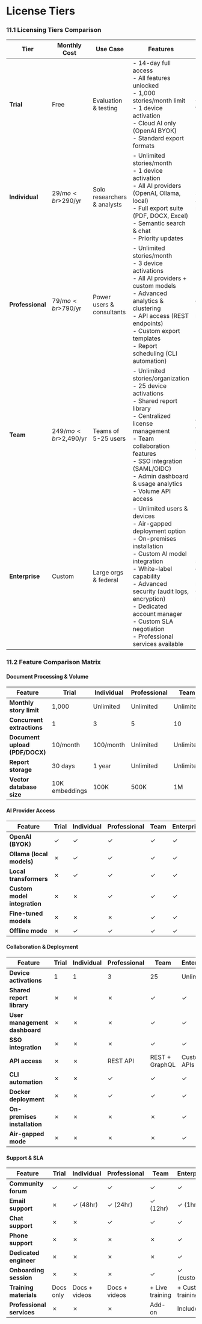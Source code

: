 # License Tiers

### 11.1 Licensing Tiers Comparison

| Tier | Monthly Cost | Use Case | Features | Support Level | SLA |
|------|--------------|----------|----------|---------------|-----|
| **Trial** | Free | Evaluation & testing | - 14-day full access<br>- All features unlocked<br>- 1,000 stories/month limit<br>- 1 device activation<br>- Cloud AI only (OpenAI BYOK)<br>- Standard export formats | Community forum | No SLA |
| **Individual** | $29/mo<br>$290/yr | Solo researchers & analysts | - Unlimited stories/month<br>- 1 device activation<br>- All AI providers (OpenAI, Ollama, local)<br>- Full export suite (PDF, DOCX, Excel)<br>- Semantic search & chat<br>- Priority updates | Email support<br>48-hour response | 99% uptime |
| **Professional** | $79/mo<br>$790/yr | Power users & consultants | - Unlimited stories/month<br>- 3 device activations<br>- All AI providers + custom models<br>- Advanced analytics & clustering<br>- API access (REST endpoints)<br>- Custom export templates<br>- Report scheduling (CLI automation) | Email + chat<br>24-hour response | 99.5% uptime |
| **Team** | $249/mo<br>$2,490/yr | Teams of 5-25 users | - Unlimited stories/organization<br>- 25 device activations<br>- Shared report library<br>- Centralized license management<br>- Team collaboration features<br>- SSO integration (SAML/OIDC)<br>- Admin dashboard & usage analytics<br>- Volume API access | Priority email + chat<br>12-hour response<br>Onboarding session | 99.9% uptime<br>4-hour critical |
| **Enterprise** | Custom | Large orgs & federal | - Unlimited users & devices<br>- Air-gapped deployment option<br>- On-premises installation<br>- Custom AI model integration<br>- White-label capability<br>- Advanced security (audit logs, encryption)<br>- Dedicated account manager<br>- Custom SLA negotiation<br>- Professional services available | Dedicated support engineer<br>1-hour response<br>Quarterly reviews | 99.95% uptime<br>1-hour critical<br>Custom terms |

### 11.2 Feature Comparison Matrix

#### Document Processing & Volume

| Feature | Trial | Individual | Professional | Team | Enterprise |
|---------|-------|------------|--------------|------|------------|
| **Monthly story limit** | 1,000 | Unlimited | Unlimited | Unlimited | Unlimited |
| **Concurrent extractions** | 1 | 3 | 5 | 10 | Custom |
| **Document upload (PDF/DOCX)** | 10/month | 100/month | Unlimited | Unlimited | Unlimited |
| **Report storage** | 30 days | 1 year | Unlimited | Unlimited | Unlimited |
| **Vector database size** | 10K embeddings | 100K | 500K | 1M | Unlimited |

#### AI Provider Access

| Feature | Trial | Individual | Professional | Team | Enterprise |
|---------|-------|------------|--------------|------|------------|
| **OpenAI (BYOK)** | ✓ | ✓ | ✓ | ✓ | ✓ |
| **Ollama (local models)** | ✗ | ✓ | ✓ | ✓ | ✓ |
| **Local transformers** | ✗ | ✓ | ✓ | ✓ | ✓ |
| **Custom model integration** | ✗ | ✗ | ✓ | ✓ | ✓ |
| **Fine-tuned models** | ✗ | ✗ | ✗ | ✓ | ✓ |
| **Offline mode** | ✗ | ✓ | ✓ | ✓ | ✓ |

#### Collaboration & Deployment

| Feature | Trial | Individual | Professional | Team | Enterprise |
|---------|-------|------------|--------------|------|------------|
| **Device activations** | 1 | 1 | 3 | 25 | Unlimited |
| **Shared report library** | ✗ | ✗ | ✗ | ✓ | ✓ |
| **User management dashboard** | ✗ | ✗ | ✗ | ✓ | ✓ |
| **SSO integration** | ✗ | ✗ | ✗ | ✓ | ✓ |
| **API access** | ✗ | ✗ | REST API | REST + GraphQL | Custom APIs |
| **CLI automation** | ✗ | ✗ | ✓ | ✓ | ✓ |
| **Docker deployment** | ✗ | ✗ | ✓ | ✓ | ✓ |
| **On-premises installation** | ✗ | ✗ | ✗ | ✗ | ✓ |
| **Air-gapped mode** | ✗ | ✗ | ✗ | ✗ | ✓ |

#### Support & SLA

| Feature | Trial | Individual | Professional | Team | Enterprise |
|---------|-------|------------|--------------|------|------------|
| **Community forum** | ✓ | ✓ | ✓ | ✓ | ✓ |
| **Email support** | ✗ | ✓ (48hr) | ✓ (24hr) | ✓ (12hr) | ✓ (1hr) |
| **Chat support** | ✗ | ✗ | ✓ | ✓ | ✓ |
| **Phone support** | ✗ | ✗ | ✗ | ✗ | ✓ |
| **Dedicated engineer** | ✗ | ✗ | ✗ | ✗ | ✓ |
| **Onboarding session** | ✗ | ✗ | ✗ | ✓ | ✓ (custom) |
| **Training materials** | Docs only | Docs + videos | Docs + videos | + Live training | + Custom training |
| **Professional services** | ✗ | ✗ | ✗ | Add-on | Included |
